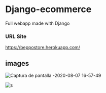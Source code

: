 # Django-ecommerce
Full webapp made with Django

### URL Site
https://beppostore.herokuapp.com/

## images 

![Captura de pantalla -2020-08-07 16-57-49](https://user-images.githubusercontent.com/50089101/89691819-8c2fe380-d8cf-11ea-9a9c-bd5f9fe15d2f.png)

![s](https://user-images.githubusercontent.com/50089101/89691826-8fc36a80-d8cf-11ea-9a00-a68184825941.png)

